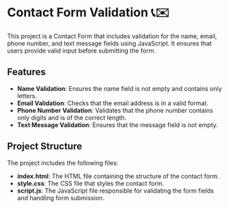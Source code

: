 # Contact Form Validation 📞✉️

This project is a Contact Form that includes validation for the name, email, phone number, and text message fields using JavaScript. It ensures that users provide valid input before submitting the form.

## Features
- **Name Validation**: Ensures the name field is not empty and contains only letters.
- **Email Validation**: Checks that the email address is in a valid format.
- **Phone Number Validation**: Validates that the phone number contains only digits and is of the correct length.
- **Text Message Validation**: Ensures that the message field is not empty.

## Project Structure
The project includes the following files:
- **index.html**: The HTML file containing the structure of the contact form.
- **style.css**: The CSS file that styles the contact form.
- **script.js**: The JavaScript file responsible for validating the form fields and handling form submission.
